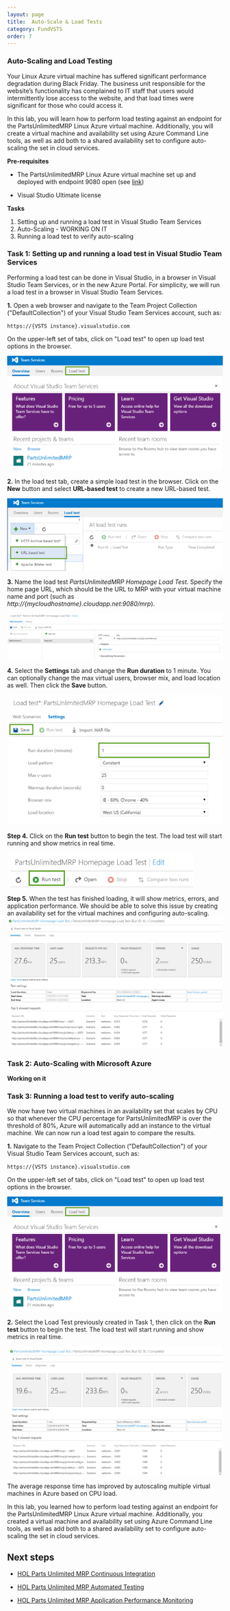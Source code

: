 ```yaml
---
layout: page
title:  Auto-Scale & Load Tests
category: FundVSTS
order: 7
---
```


### Auto-Scaling and Load Testing

Your Linux Azure virtual machine has suffered significant performance degradation during Black Friday. The business unit responsible for the website’s functionality has complained to IT staff that users would intermittently lose access to the website, and that load times were significant for those who could access it.

In this lab, you will learn how to perform load testing against an endpoint for the PartsUnlimitedMRP Linux Azure virtual machine. Additionally, you will create a virtual machine and availability set using Azure Command Line tools, as well as add both to a shared availability set to configure auto-scaling the set in cloud services. 

**Pre-requisites**

- The PartsUnlimitedMRP Linux Azure virtual machine set up and deployed with endpoint 9080 open (see [link](https://github.com/Microsoft/PartsUnlimitedMRP/blob/master/docs/Build-MRP-App-Linux.md))

- Visual Studio Ultimate license

**Tasks**

1. Setting up and running a load test in Visual Studio Team Services
2. Auto-Scaling - WORKING ON IT
4. Running a load test to verify auto-scaling

### Task 1: Setting up and running a load test in Visual Studio Team Services ###

Performing a load test can be done in Visual Studio, in a browser in Visual Studio Team Services, or in the new Azure Portal. For simplicity, we will run a load test in a browser in Visual Studio Team Services. 

**1.** Open a web browser and navigate to the Team Project Collection ("DefaultCollection") of your Visual Studio Team Services account, such as:

    https://{VSTS instance}.visualstudio.com

On the upper-left set of tabs, click on "Load test" to open up load test options in the browser. 

![](</assets/ASloadtests/navigate_to_load_test_tab.png>)

**2.** In the load test tab, create a simple load test in the browser. Click on the **New** button and select **URL-based test** to create a new URL-based test.

![](</assets/ASloadtests/select_url_test.png>)

**3.** Name the load test *PartsUnlimitedMRP Homepage Load Test*. Specify the home page URL, which should be the URL to MRP with your virtual machine name and port (such as *http://{mycloudhostname}.cloudapp.net:9080/mrp*).

![](</assets/ASloadtests/point_to_mrp_url.png>)

**4.** Select the **Settings** tab and change the **Run duration** to 1 minute. You can optionally change the max virtual users, browser mix, and load location as well. Then click the **Save** button.

![](</assets/ASloadtests/change_run_duration.png>)

**Step 4.** Click on the **Run test** button to begin the test. The load test will start running and show metrics in real time. 

![](</assets/ASloadtests/run_test.png>)

**Step 5.** When the test has finished loading, it will show metrics, errors, and application performance. We should be able to solve this issue by creating an availability set for the virtual machines and configuring auto-scaling.
![](</assets/ASloadtests/view_test_results.png>)

### Task 2: Auto-Scaling with Microsoft Azure ###

**Working on it**

### Task 3: Running a load test to verify auto-scaling ###

We now have two virtual machines in an availability set that scales by CPU so that whenever the CPU percentage for PartsUnlimitedMRP is over the threshold of 80%, Azure will automatically add an instance to the virtual machine. We can now run a load test again to compare the results. 

**1.** Navigate to the Team Project Collection ("DefaultCollection") of your Visual Studio Team Services account, such as:

    https://{VSTS instance}.visualstudio.com

On the upper-left set of tabs, click on "Load test" to open up load test options in the browser. 

![](</assets/ASloadtests/navigate_to_load_test_tab.png>)

**2.** Select the Load Test previously created in Task 1, then click on the **Run test** button to begin the test. The load test will start running and show metrics in real time. 

![](</assets/ASloadtests/second_load_test_summary.png>)

The average response time has improved by autoscaling multiple virtual machines in Azure based on CPU load. 

In this lab, you learned how to perform load testing against an endpoint for the PartsUnlimitedMRP Linux Azure virtual machine. Additionally, you created a virtual machine and availability set using Azure Command Line tools, as well as add both to a shared availability set to configure auto-scaling the set in cloud services.

Next steps
----------

-   [HOL Parts Unlimited MRP Continuous Integration ](https://github.com/Microsoft/PartsUnlimitedMRP/tree/master/docs/HOL_Continuous-Integration)

-   [HOL Parts Unlimited MRP Automated Testing](https://github.com/Microsoft/PartsUnlimitedMRP/tree/master/docs/HOL_Automated-Testing)

-   [HOL Parts Unlimited MRP Application Performance Monitoring](https://github.com/Microsoft/PartsUnlimitedMRP/tree/master/docs/HOL_Application-Performance-Monitoring)